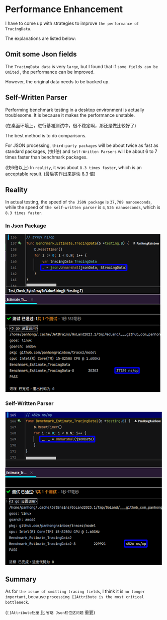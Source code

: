 # Performance Enhancement

I have to come up with strategies to improve `the performance of TracingData`.

The explanations are listed below:

## Omit some Json fields 

The `TracingData data` is very `large`, but I found that if `some fields can be Omited` , the performance can be improved.

However, the original data needs to be backed up.

## Self-Written Parser

Performing benchmark testing in a desktop environment is actually troublesome.
It is because it makes the performance unstable.

(在桌面环境上，进行基准测试中，很不稳定啊，那还是做比较好了)

The best method is to do comparisons.

For JSON processing, `third-party packages` will be about twice as fast as standard packages, (快1倍)
and `Self-Written Parsers` will be about 6 to 7 times faster than benchmark packages.

(快6倍以上)
In `reality`, it was about `8.3 times faster`, which is an acceptable result. (最后实作出来是快 8.3 倍)

## Reality

In actual testing, the speed of `the JSON package` is `37,789 nanoseconds`, while the speed of `the self-written parser` is `4,526 nanoseconds`, which is `8.3 times faster`.

### In Json Package

<img src="../assets/2023-07-02_23-54.png" alt="2023-07-02_23-54" style="zoom:80%;" /> 

### Self-Written Parser

<img src="../assets/2023-07-02_23-59.png" alt="2023-07-02_23-59" style="zoom:80%;" /> 

## Summary

As for `the issue of omitting tracing fields`, I think it is `no longer important`, because `processing []Attribute is the most critical bottleneck`.

(`[]Attribute处厘` 比 `省略 Json栏位这问题` 重要)